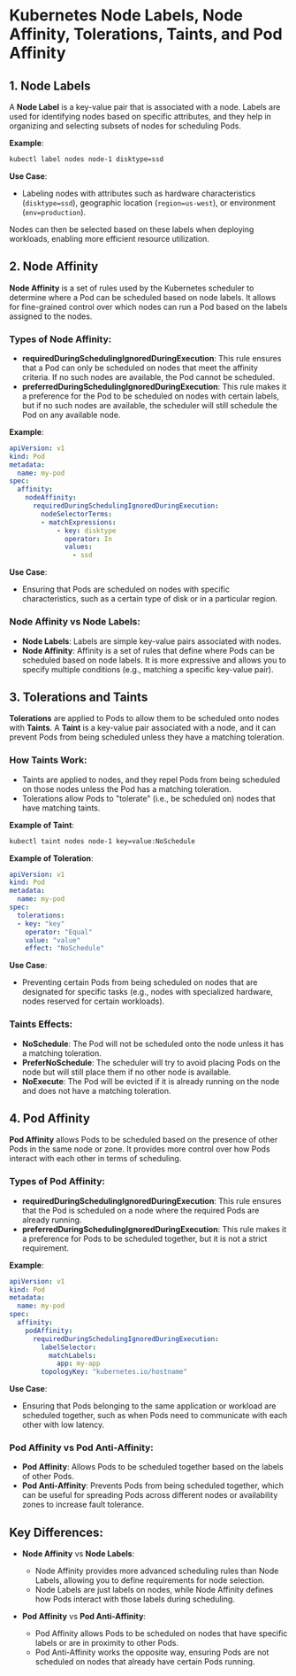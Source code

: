 
# Kubernetes Node Labels, Node Affinity, Tolerations, Taints, and Pod Affinity

## 1. Node Labels
A **Node Label** is a key-value pair that is associated with a node. Labels are used for identifying nodes based on specific attributes, and they help in organizing and selecting subsets of nodes for scheduling Pods.

**Example**:
```bash
kubectl label nodes node-1 disktype=ssd
```

**Use Case**:
- Labeling nodes with attributes such as hardware characteristics (`disktype=ssd`), geographic location (`region=us-west`), or environment (`env=production`).

Nodes can then be selected based on these labels when deploying workloads, enabling more efficient resource utilization.

## 2. Node Affinity
**Node Affinity** is a set of rules used by the Kubernetes scheduler to determine where a Pod can be scheduled based on node labels. It allows for fine-grained control over which nodes can run a Pod based on the labels assigned to the nodes.

### **Types of Node Affinity**:
- **requiredDuringSchedulingIgnoredDuringExecution**: This rule ensures that a Pod can only be scheduled on nodes that meet the affinity criteria. If no such nodes are available, the Pod cannot be scheduled.
- **preferredDuringSchedulingIgnoredDuringExecution**: This rule makes it a preference for the Pod to be scheduled on nodes with certain labels, but if no such nodes are available, the scheduler will still schedule the Pod on any available node.

**Example**:
```yaml
apiVersion: v1
kind: Pod
metadata:
  name: my-pod
spec:
  affinity:
    nodeAffinity:
      requiredDuringSchedulingIgnoredDuringExecution:
        nodeSelectorTerms:
        - matchExpressions:
            - key: disktype
              operator: In
              values:
                - ssd
```

**Use Case**:
- Ensuring that Pods are scheduled on nodes with specific characteristics, such as a certain type of disk or in a particular region.

### Node Affinity vs Node Labels:
- **Node Labels**: Labels are simple key-value pairs associated with nodes.
- **Node Affinity**: Affinity is a set of rules that define where Pods can be scheduled based on node labels. It is more expressive and allows you to specify multiple conditions (e.g., matching a specific key-value pair).

## 3. Tolerations and Taints
**Tolerations** are applied to Pods to allow them to be scheduled onto nodes with **Taints**. A **Taint** is a key-value pair associated with a node, and it can prevent Pods from being scheduled unless they have a matching toleration.

### How Taints Work:
- Taints are applied to nodes, and they repel Pods from being scheduled on those nodes unless the Pod has a matching toleration.
- Tolerations allow Pods to "tolerate" (i.e., be scheduled on) nodes that have matching taints.

**Example of Taint**:
```bash
kubectl taint nodes node-1 key=value:NoSchedule
```

**Example of Toleration**:
```yaml
apiVersion: v1
kind: Pod
metadata:
  name: my-pod
spec:
  tolerations:
  - key: "key"
    operator: "Equal"
    value: "value"
    effect: "NoSchedule"
```

**Use Case**:
- Preventing certain Pods from being scheduled on nodes that are designated for specific tasks (e.g., nodes with specialized hardware, nodes reserved for certain workloads).

### Taints Effects:
- **NoSchedule**: The Pod will not be scheduled onto the node unless it has a matching toleration.
- **PreferNoSchedule**: The scheduler will try to avoid placing Pods on the node but will still place them if no other node is available.
- **NoExecute**: The Pod will be evicted if it is already running on the node and does not have a matching toleration.

## 4. Pod Affinity
**Pod Affinity** allows Pods to be scheduled based on the presence of other Pods in the same node or zone. It provides more control over how Pods interact with each other in terms of scheduling.

### **Types of Pod Affinity**:
- **requiredDuringSchedulingIgnoredDuringExecution**: This rule ensures that the Pod is scheduled on a node where the required Pods are already running.
- **preferredDuringSchedulingIgnoredDuringExecution**: This rule makes it a preference for Pods to be scheduled together, but it is not a strict requirement.

**Example**:
```yaml
apiVersion: v1
kind: Pod
metadata:
  name: my-pod
spec:
  affinity:
    podAffinity:
      requiredDuringSchedulingIgnoredDuringExecution:
        labelSelector:
          matchLabels:
            app: my-app
        topologyKey: "kubernetes.io/hostname"
```

**Use Case**:
- Ensuring that Pods belonging to the same application or workload are scheduled together, such as when Pods need to communicate with each other with low latency.

### Pod Affinity vs Pod Anti-Affinity:
- **Pod Affinity**: Allows Pods to be scheduled together based on the labels of other Pods.
- **Pod Anti-Affinity**: Prevents Pods from being scheduled together, which can be useful for spreading Pods across different nodes or availability zones to increase fault tolerance.

## Key Differences:
- **Node Affinity** vs **Node Labels**:
  - Node Affinity provides more advanced scheduling rules than Node Labels, allowing you to define requirements for node selection.
  - Node Labels are just labels on nodes, while Node Affinity defines how Pods interact with those labels during scheduling.

- **Pod Affinity** vs **Pod Anti-Affinity**:
  - Pod Affinity allows Pods to be scheduled on nodes that have specific labels or are in proximity to other Pods.
  - Pod Anti-Affinity works the opposite way, ensuring Pods are not scheduled on nodes that already have certain Pods running.

